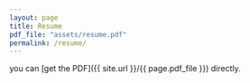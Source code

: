 ```yaml
---
layout: page
title: Resume
pdf_file: "assets/resume.pdf"
permalink: /resume/
---
```


you can [get the PDF]({{ site.url }}/{{ page.pdf_file }}) directly.
